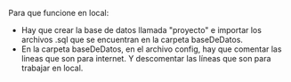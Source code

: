 Para que funcione en local:
- Hay que crear la base de datos llamada "proyecto" e importar los archivos .sql que se encuentran en la carpeta baseDeDatos.
- En la carpeta baseDeDatos, en el archivo config, hay que comentar las lineas que son para internet. Y descomentar las líneas que son para trabajar en local.

